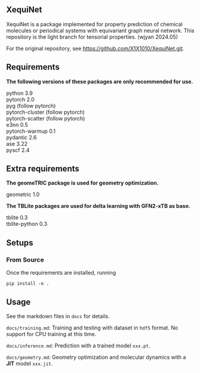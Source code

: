 ## XequiNet
XequiNet is a package implemented for property prediction of chemical molecules or periodical systems with equivariant graph neural network.
This repository is the light branch for tensorial properties. (wjyan 2024.05) 

For the original repository, see <https://github.com/X1X1010/XequiNet.git>.

## Requirements
**The following versions of these packages are only recommended for use.**

python 3.9<br>
pytorch 2.0<br>
pyg (follow pytorch)<br>
pytorch-cluster (follow pytorch)<br>
pytorch-scatter (follow pytorch)<br>
e3nn 0.5<br>
pytorch-warmup 0.1<br>
pydantic 2.6<br>
ase 3.22<br>
pyscf 2.4

## Extra requirements

**The geomeTRIC package is used for geometry optimization.**

geometric 1.0

**The TBLite packages are used for delta learning with GFN2-xTB as base.**

tblite 0.3<br>
tblite-python 0.3


## Setups
### From Source
Once the requirements are installed, running
```
pip install -e .
```

## Usage
See the markdown files in `docs` for details.

`docs/training.md`: Training and testing with dataset in `hdf5` format. No support for CPU training at this time.

`docs/inference.md`: Prediction with a trained model `xxx.pt`.

`docs/geometry.md`: Geometry optimization and molecular dynamics with a **JIT** model `xxx.jit`.